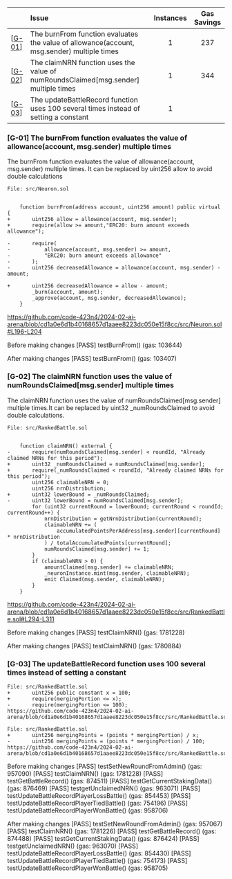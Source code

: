 | |Issue|Instances| Gas Savings
|-|:-|:-:|:-:|
| [[G-01](#g-01)] | The burnFrom function evaluates the value of allowance(account, msg.sender) multiple times | 1| 237|
| [[G-02](#g-02)] | The claimNRN function uses the value of numRoundsClaimed[msg.sender] multiple times | 1| 344|
| [[G-03](#g-03)] | The updateBattleRecord function uses 100 several times instead of setting a constant | 1| |

### [G-01] The burnFrom function evaluates the value of allowance(account, msg.sender) multiple times
The burnFrom function evaluates the value of allowance(account, msg.sender) multiple times. It can be replaced by uint256 allow to avoid double calculations

```solidity
File: src/Neuron.sol


    function burnFrom(address account, uint256 amount) public virtual {
+       uint256 allow = allowance(account, msg.sender);
+       require(allow >= amount,"ERC20: burn amount exceeds allowance");

-       require(
-           allowance(account, msg.sender) >= amount, 
-           "ERC20: burn amount exceeds allowance"
-       );
-       uint256 decreasedAllowance = allowance(account, msg.sender) - amount;

+       uint256 decreasedAllowance = allow - amount;
        _burn(account, amount);
        _approve(account, msg.sender, decreasedAllowance);
    }
```

https://github.com/code-423n4/2024-02-ai-arena/blob/cd1a0e6d1b40168657d1aaee8223dc050e15f8cc/src/Neuron.sol#L196-L204

Before making changes
[PASS] testBurnFrom() (gas: 103644)

After making changes
[PASS] testBurnFrom() (gas: 103407)

### [G-02] The claimNRN function uses the value of numRoundsClaimed[msg.sender] multiple times
The claimNRN function uses the value of numRoundsClaimed[msg.sender] multiple times.It can be replaced by uint32 _numRoundsClaimed to avoid double calculations.
```solidity
File: src/RankedBattle.sol


    function claimNRN() external {
-       require(numRoundsClaimed[msg.sender] < roundId, "Already claimed NRNs for this period");
+       uint32 _numRoundsClaimed = numRoundsClaimed[msg.sender];
+       require(_numRoundsClaimed < roundId, "Already claimed NRNs for this period");
        uint256 claimableNRN = 0;
        uint256 nrnDistribution;
+       uint32 lowerBound = _numRoundsClaimed;
-       uint32 lowerBound = numRoundsClaimed[msg.sender];
        for (uint32 currentRound = lowerBound; currentRound < roundId; currentRound++) {
            nrnDistribution = getNrnDistribution(currentRound);
            claimableNRN += (
                accumulatedPointsPerAddress[msg.sender][currentRound] * nrnDistribution   
            ) / totalAccumulatedPoints[currentRound];
            numRoundsClaimed[msg.sender] += 1;
        }
        if (claimableNRN > 0) {
            amountClaimed[msg.sender] += claimableNRN;
            _neuronInstance.mint(msg.sender, claimableNRN);
            emit Claimed(msg.sender, claimableNRN);
        }
    }
```
https://github.com/code-423n4/2024-02-ai-arena/blob/cd1a0e6d1b40168657d1aaee8223dc050e15f8cc/src/RankedBattle.sol#L294-L311

Before making changes
[PASS] testClaimNRN() (gas: 1781228)

After making changes
[PASS] testClaimNRN() (gas: 1780884)

### [G-03] The updateBattleRecord function uses 100 several times instead of setting a constant

```solidity
File: src/RankedBattle.sol
+       uint256 public constant x = 100;
+       require(mergingPortion <= x);
-       require(mergingPortion <= 100);
https://github.com/code-423n4/2024-02-ai-arena/blob/cd1a0e6d1b40168657d1aaee8223dc050e15f8cc/src/RankedBattle.sol#L332
```

```solidity
File: src/RankedBattle.sol
+       uint256 mergingPoints = (points * mergingPortion) / x;
-       uint256 mergingPoints = (points * mergingPortion) / 100;
https://github.com/code-423n4/2024-02-ai-arena/blob/cd1a0e6d1b40168657d1aaee8223dc050e15f8cc/src/RankedBattle.sol#L449
```
Before making changes
[PASS] testSetNewRoundFromAdmin() (gas: 957090)
[PASS] testClaimNRN() (gas: 1781228)
[PASS] testGetBattleRecord() (gas: 874511)
[PASS] testGetCurrentStakingData() (gas: 876469)
[PASS] testgetUnclaimedNRN() (gas: 963071)
[PASS] testUpdateBattleRecordPlayerLossBattle() (gas: 854453)
[PASS] testUpdateBattleRecordPlayerTiedBattle() (gas: 754196)
[PASS] testUpdateBattleRecordPlayerWonBattle() (gas: 958706)

After making changes
[PASS] testSetNewRoundFromAdmin() (gas: 957067)
[PASS] testClaimNRN() (gas: 1781226)
[PASS] testGetBattleRecord() (gas: 874488)
[PASS] testGetCurrentStakingData() (gas: 876424)
[PASS] testgetUnclaimedNRN() (gas: 963070)
[PASS] testUpdateBattleRecordPlayerLossBattle() (gas: 854430)
[PASS] testUpdateBattleRecordPlayerTiedBattle() (gas: 754173)
[PASS] testUpdateBattleRecordPlayerWonBattle() (gas: 958705)
